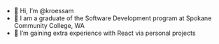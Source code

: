 - 👋 Hi, I’m @kroessam
- 🌱 I am a graduate of the Software Development program at Spokane Community College, WA
- 👀 I’m gaining extra experience with React via personal projects

<!---
kroessam/kroessam is a ✨ special ✨ repository because its `README.md` (this file) appears on your GitHub profile.
You can click the Preview link to take a look at your changes.
--->
